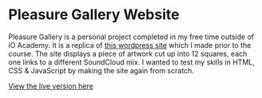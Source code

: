 # Pleasure Gallery Website

Pleasure Gallery is a personal project completed in my free time outside of iO Academy. It is a replica of [this wordpress site](https://pleasuregallery.net/) which I made prior to the course. The site displays a piece of artwork cut up into 12 squares, each one links to a different SoundCloud mix. I wanted to test my skills in HTML, CSS & JavaScript by making the site again from scratch.

[View the live version here](https://alec-hamilton.github.io/pg-site/)
